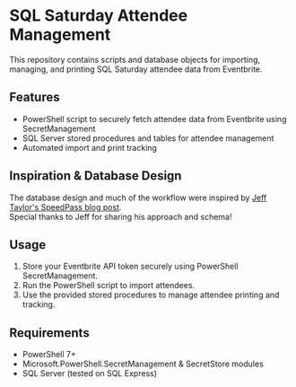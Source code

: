 # SQL Saturday Attendee Management

This repository contains scripts and database objects for importing, managing, and printing SQL Saturday attendee data from Eventbrite.

## Features

- PowerShell script to securely fetch attendee data from Eventbrite using SecretManagement
- SQL Server stored procedures and tables for attendee management
- Automated import and print tracking

## Inspiration & Database Design

The database design and much of the workflow were inspired by [Jeff Taylor's SpeedPass blog post](https://www.jefftaylor.io/post/speedpass).  
Special thanks to Jeff for sharing his approach and schema!

## Usage

1. Store your Eventbrite API token securely using PowerShell SecretManagement.
2. Run the PowerShell script to import attendees.
3. Use the provided stored procedures to manage attendee printing and tracking.

## Requirements

- PowerShell 7+
- Microsoft.PowerShell.SecretManagement & SecretStore modules
- SQL Server (tested on SQL Express)